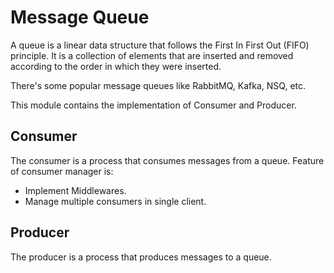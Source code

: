 # Message Queue

A queue is a linear data structure that follows the First In First Out (FIFO) principle. It is a collection of elements that are inserted and removed according to the order in which they were inserted.

There's some popular message queues like RabbitMQ, Kafka, NSQ, etc.

This module contains the implementation of Consumer and Producer.

## Consumer
The consumer is a process that consumes messages from a queue. Feature of consumer manager is: 
- Implement Middlewares.
- Manage multiple consumers in single client.
 
## Producer
The producer is a process that produces messages to a queue.